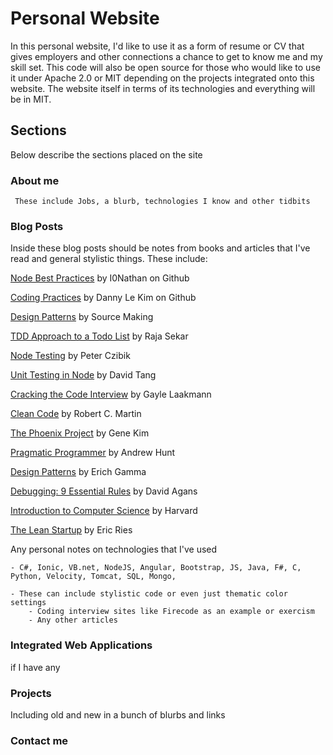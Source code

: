 # Personal Website 

In this personal website, I'd like to use it as a form of resume or CV that gives employers and other connections a chance to get to know me and my skill set. This code will also be open source for those who would like to use it under Apache 2.0 or MIT depending on the projects integrated onto this website. The website itself in terms of its technologies and everything will be in MIT. 

## Sections 

Below describe the sections placed on the site

### About me 

     These include Jobs, a blurb, technologies I know and other tidbits

### Blog Posts 

Inside these blog posts should be notes from books and articles that I've read and general stylistic things. These include: 

[Node Best Practices](https://github.com/i0natan/nodebestpractices) by I0Nathan on Github

[Coding Practices](https://dannylekim.github.io/fitnessleague/docs/codingpractices.html) by Danny Le Kim on Github

[Design Patterns](https://sourcemaking.com/design_patterns) by Source Making

[TDD Approach to a Todo List](https://semaphoreci.com/community/tutorials/a-tdd-approach-to-building-a-todo-api-using-node-js-and-mongodb) by Raja Sekar 

[Node Testing](https://blog.risingstack.com/getting-node-js-testing-and-tdd-right-node-js-at-scale/) by Peter Czibik

[Unit Testing in Node](https://www.codementor.io/davidtang/unit-testing-and-tdd-in-node-js-part-1-8t714s877) by David Tang

[Cracking the Code Interview](https://www.amazon.ca/Cracking-Coding-Interview-Programming-Questions/dp/0984782850/ref=zg_bs_939856_1?_encoding=UTF8&psc=1&refRID=G01JE2F92SN46M05BBC8) by Gayle Laakmann

[Clean Code](https://www.amazon.ca/Clean-Code-Handbook-Software-Craftsmanship/dp/0132350882/ref=zg_bs_939856_6?_encoding=UTF8&psc=1&refRID=G01JE2F92SN46M05BBC8) by Robert C. Martin

[The Phoenix Project](https://www.amazon.ca/Phoenix-Project-DevOps-Helping-Business/dp/0988262509/ref=zg_bs_939856_9?_encoding=UTF8&psc=1&refRID=G01JE2F92SN46M05BBC8) by Gene Kim

[Pragmatic Programmer](https://www.amazon.ca/Pragmatic-Programmer-Journeyman-Master/dp/020161622X/ref=sr_1_1?s=books&ie=UTF8&qid=1510324562&sr=1-1&keywords=pragmatic+programmer) by Andrew Hunt

[Design Patterns](https://www.amazon.ca/Design-Patterns-Elements-Reusable-Object-Oriented/dp/0201633612/ref=sr_1_1?ie=UTF8&qid=1510324747&sr=8-1&keywords=design+patterns) by Erich Gamma

[Debugging: 9 Essential Rules](https://www.amazon.ca/Debugging-Indispensable-Software-Hardware-Problems-ebook/dp/B00PDDKQV2/ref=sr_1_1?ie=UTF8&qid=1510324790&sr=8-1&keywords=debugging+9) by David Agans

[Introduction to Computer Science](https://www.edx.org/course/introduction-computer-science-harvardx-cs50x) by Harvard

[The Lean Startup](https://www.amazon.ca/Lean-Startup-Entrepreneurs-Continuous-Innovation/dp/0307887898) by Eric Ries

Any personal notes on technologies that I've used 

    - C#, Ionic, VB.net, NodeJS, Angular, Bootstrap, JS, Java, F#, C, Python, Velocity, Tomcat, SQL, Mongo, 
    
    - These can include stylistic code or even just thematic color settings
        - Coding interview sites like Firecode as an example or exercism
        - Any other articles

### Integrated Web Applications 

if I have any 

### Projects 

Including old and new in a bunch of blurbs and links 

### Contact me 



